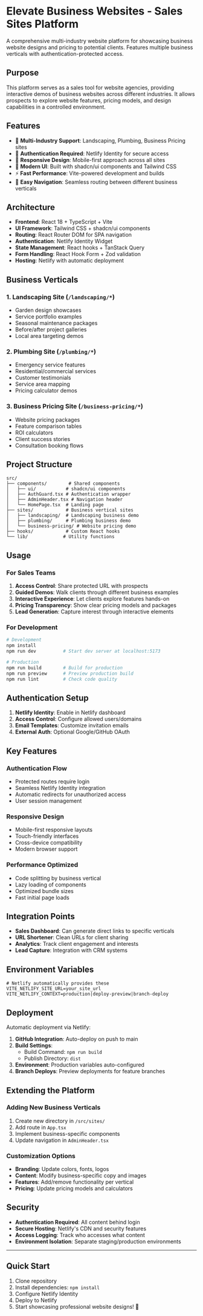 # Elevate Business Websites - Sales Sites Platform

A comprehensive multi-industry website platform for showcasing business website designs and pricing to potential clients. Features multiple business verticals with authentication-protected access.

## Purpose

This platform serves as a sales tool for website agencies, providing interactive demos of business websites across different industries. It allows prospects to explore website features, pricing models, and design capabilities in a controlled environment.

## Features

- 🏢 **Multi-Industry Support**: Landscaping, Plumbing, Business Pricing sites
- 🔐 **Authentication Required**: Netlify Identity for secure access
- 📱 **Responsive Design**: Mobile-first approach across all sites
- 🎨 **Modern UI**: Built with shadcn/ui components and Tailwind CSS
- ⚡ **Fast Performance**: Vite-powered development and builds
- 🔄 **Easy Navigation**: Seamless routing between different business verticals

## Architecture

- **Frontend**: React 18 + TypeScript + Vite
- **UI Framework**: Tailwind CSS + shadcn/ui components
- **Routing**: React Router DOM for SPA navigation
- **Authentication**: Netlify Identity Widget
- **State Management**: React hooks + TanStack Query
- **Form Handling**: React Hook Form + Zod validation
- **Hosting**: Netlify with automatic deployment

## Business Verticals

### 1. Landscaping Site (`/landscaping/*`)
- Garden design showcases
- Service portfolio examples
- Seasonal maintenance packages
- Before/after project galleries
- Local area targeting demos

### 2. Plumbing Site (`/plumbing/*`)
- Emergency service features
- Residential/commercial services
- Customer testimonials
- Service area mapping
- Pricing calculator demos

### 3. Business Pricing Site (`/business-pricing/*`)
- Website pricing packages
- Feature comparison tables
- ROI calculators
- Client success stories
- Consultation booking flows

## Project Structure

```
src/
├── components/        # Shared components
│   ├── ui/           # shadcn/ui components
│   ├── AuthGuard.tsx # Authentication wrapper
│   ├── AdminHeader.tsx # Navigation header
│   └── HomePage.tsx  # Landing page
├── sites/            # Business vertical sites
│   ├── landscaping/  # Landscaping business demo
│   ├── plumbing/     # Plumbing business demo
│   └── business-pricing/ # Website pricing demo
├── hooks/            # Custom React hooks
└── lib/             # Utility functions
```

## Usage

### For Sales Teams
1. **Access Control**: Share protected URL with prospects
2. **Guided Demos**: Walk clients through different business examples
3. **Interactive Experience**: Let clients explore features hands-on
4. **Pricing Transparency**: Show clear pricing models and packages
5. **Lead Generation**: Capture interest through interactive elements

### For Development
```bash
# Development
npm install
npm run dev          # Start dev server at localhost:5173

# Production
npm run build        # Build for production
npm run preview      # Preview production build
npm run lint         # Check code quality
```

## Authentication Setup

1. **Netlify Identity**: Enable in Netlify dashboard
2. **Access Control**: Configure allowed users/domains
3. **Email Templates**: Customize invitation emails
4. **External Auth**: Optional Google/GitHub OAuth

## Key Features

### Authentication Flow
- Protected routes require login
- Seamless Netlify Identity integration
- Automatic redirects for unauthorized access
- User session management

### Responsive Design
- Mobile-first responsive layouts
- Touch-friendly interfaces
- Cross-device compatibility
- Modern browser support

### Performance Optimized
- Code splitting by business vertical
- Lazy loading of components
- Optimized bundle sizes
- Fast initial page loads

## Integration Points

- **Sales Dashboard**: Can generate direct links to specific verticals
- **URL Shortener**: Clean URLs for client sharing
- **Analytics**: Track client engagement and interests
- **Lead Capture**: Integration with CRM systems

## Environment Variables

```env
# Netlify automatically provides these
VITE_NETLIFY_SITE_URL=your_site_url
VITE_NETLIFY_CONTEXT=production|deploy-preview|branch-deploy
```

## Deployment

Automatic deployment via Netlify:
1. **GitHub Integration**: Auto-deploy on push to main
2. **Build Settings**: 
   - Build Command: `npm run build`
   - Publish Directory: `dist`
3. **Environment**: Production variables auto-configured
4. **Branch Deploys**: Preview deployments for feature branches

## Extending the Platform

### Adding New Business Verticals
1. Create new directory in `/src/sites/`
2. Add route in `App.tsx`
3. Implement business-specific components
4. Update navigation in `AdminHeader.tsx`

### Customization Options
- **Branding**: Update colors, fonts, logos
- **Content**: Modify business-specific copy and images  
- **Features**: Add/remove functionality per vertical
- **Pricing**: Update pricing models and calculators

## Security

- **Authentication Required**: All content behind login
- **Secure Hosting**: Netlify's CDN and security features
- **Access Logging**: Track who accesses what content
- **Environment Isolation**: Separate staging/production environments

---

## Quick Start

1. Clone repository
2. Install dependencies: `npm install`
3. Configure Netlify Identity
4. Deploy to Netlify
5. Start showcasing professional website designs! 🚀
